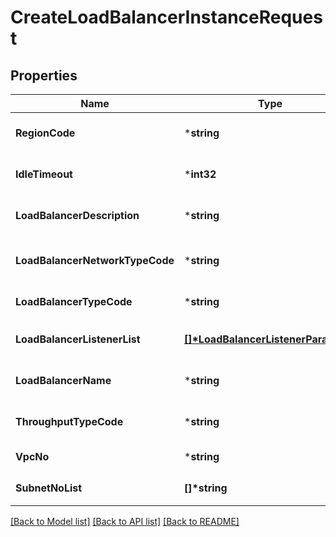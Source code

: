 # CreateLoadBalancerInstanceRequest

## Properties
Name | Type | Description | Notes
------------ | ------------- | ------------- | -------------
**RegionCode** | ***string** | REGION코드 | [optional] [default to null]
**IdleTimeout** | ***int32** | 연결타임아웃 | [optional] [default to null]
**LoadBalancerDescription** | ***string** | 로드밸런서설명 | [optional] [default to null]
**LoadBalancerNetworkTypeCode** | ***string** | 로드밸런서네트워크유형코드 | [optional] [default to null]
**LoadBalancerTypeCode** | ***string** | 로드밸런서유형코드 | [default to null]
**LoadBalancerListenerList** | **[[]\*LoadBalancerListenerParameter](LoadBalancerListenerParameter.md)** | 로드밸런서리스너리스트 | [optional] [default to null]
**LoadBalancerName** | ***string** | 로드밸런서이름 | [optional] [default to null]
**ThroughputTypeCode** | ***string** | 부하처리성능유형코드 | [optional] [default to null]
**VpcNo** | ***string** | VPC번호 | [default to null]
**SubnetNoList** | **[]\*string** | 서브넷번호리스트 | [default to null]

[[Back to Model list]](../README.md#documentation-for-models) [[Back to API list]](../README.md#documentation-for-api-endpoints) [[Back to README]](../README.md)



